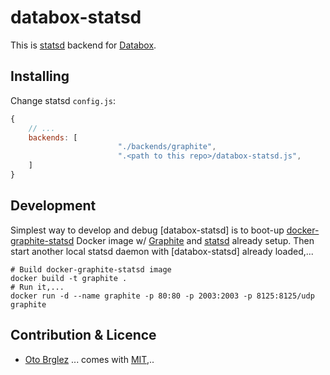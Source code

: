 # databox-statsd

This is [statsd] backend for [Databox].

## Installing

Change statsd `config.js`:

```javascript
{
	// ...
	backends: [
						"./backends/graphite",
						".<path to this repo>/databox-statsd.js",
	]
}
```

## Development

Simplest way to develop and debug [databox-statsd] is to boot-up [docker-graphite-statsd] Docker image w/ [Graphite] and [statsd] already setup. Then start another local statsd daemon with [databox-statsd] already loaded,...

    # Build docker-graphite-statsd image
    docker build -t graphite .
    # Run it,...
    docker run -d --name graphite -p 80:80 -p 2003:2003 -p 8125:8125/udp graphite

## Contribution & Licence

- [Oto Brglez](https://github.com/otobrglez)
... comes with [MIT](LICENSE),..

[statsd]: https://github.com/etsy/statsd
[Databox]: http://databox.com
[docker-graphite-statsd]: https://github.com/hopsoft/docker-graphite-statsd
[Graphite]: http://graphite.readthedocs.org/en/latest/
